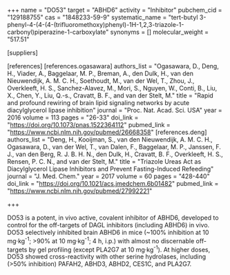 +++
name = "DO53"
target = "ABHD6"
activity = "Inhibitor"
pubchem_cid = "129188755"
cas = "1848233-59-9"
systematic_name = "tert-butyl 3-phenyl-4-(4-(4-(trifluoromethoxy)phenyl)-1H-1,2,3-triazole-1-carbonyl)piperazine-1-carboxylate"
synonyms = []
molecular_weight = "517.51"

[suppliers]

[references]
    [references.ogasawara]
        authors_list = "Ogasawara, D., Deng, H., Viader, A., Baggelaar, M. P., Breman, A., den Dulk, H., van den Nieuwendijk, A. M. C. H., Soethoudt, M., van der Wel, T., Zhou, J., Overkleeft, H. S., Sanchez-Alavez, M., Mori, S., Nguyen, W., Conti, B., Liu, X., Chen, Y., Liu, Q.-s., Cravatt, B. F., and van der Stelt, M."
        title = "Rapid and profound rewiring of brain lipid signaling networks by acute diacylglycerol lipase inhibition"
        journal = "Proc. Nat. Acad. Sci. USA"
        year = 2016
        volume = 113
        pages = "26-33"
        doi_link = "https://doi.org/10.1073/pnas.1522364112"
        pubmed_link = "https://www.ncbi.nlm.nih.gov/pubmed/26668358"
    [references.deng]
        authors_list = "Deng, H., Kooijman, S., van den Nieuwendijk, A. M. C. H., Ogasawara, D., van der Wel, T., van Dalen, F., Baggelaar, M. P., Janssen, F. J., van den Berg, R. J. B. H. N., den Dulk, H., Cravatt, B. F., Overkleeft, H. S., Rensen, P. C. N., and van der Stelt, M."
        title = "Triazole Ureas Act as Diacylglycerol Lipase Inhibitors and Prevent Fasting-Induced Refeeding"
        journal = "J. Med. Chem."
        year = 2017
        volume = 60
        pages = "428-440"
        doi_link = "https://doi.org/10.1021/acs.jmedchem.6b01482"
        pubmed_link = "https://www.ncbi.nlm.nih.gov/pubmed/27992221"

+++

DO53 is a potent, in vivo active, covalent inhibitor of ABHD6, developed to control for the off-targets of DAGL inhibitors (including ABHD6) in vivo. DO53 selectively inhibited brain ABHD6 in mice (~100% inhibition at 10 mg·kg<sup>-1</sup>; &gt;90% at 10 mg·kg<sup>-1</sup>; 4 h, i.p.) with almost no discernable off-targets by gel profiling (except PLA2G7 at 10 mg·kg<sup>-1</sup>). At higher doses, DO53 showed cross-reactivity with other serine hydrolases, including (&gt;50% inhibition) PAFAH2, ABHD3, ABHD2, CES1C, and PLA2G7.
